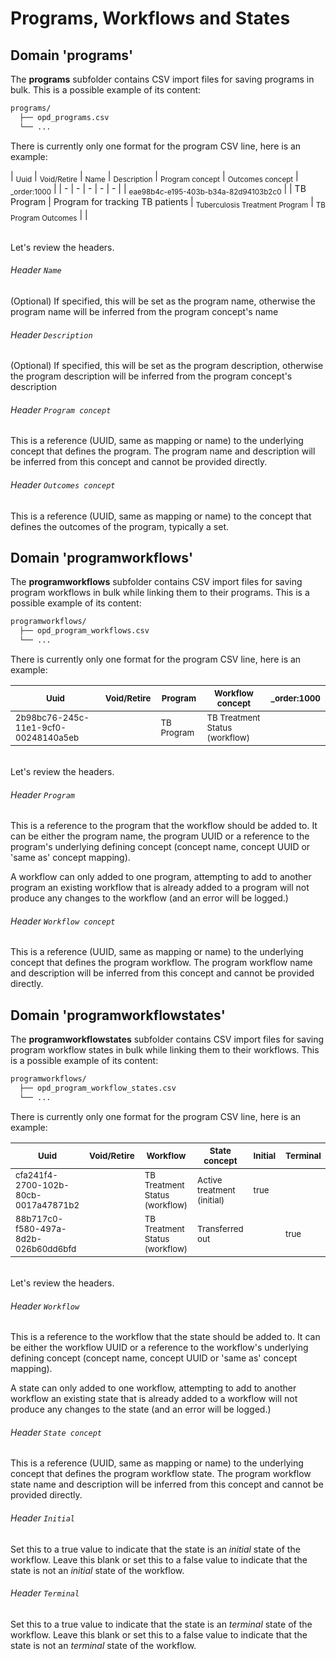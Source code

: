 # Programs, Workflows and States
## Domain 'programs'
The **programs** subfolder contains CSV import files for saving programs in bulk. This is a possible example of its content:
```bash
programs/
  ├── opd_programs.csv
  └── ...
```
There is currently only one format for the program CSV line, here is an example:

| <sub>Uuid</sub> | <sub>Void/Retire</sub> | <sub>Name</sub> | <sub>Description</sub> | <sub>Program concept</sub> | <sub>Outcomes concept</sub> | <sub>_order:1000</sub> |
| - | - | - | - | - |
| <sub>eae98b4c-e195-403b-b34a-82d94103b2c0</sub> | | TB Program | Program for tracking TB patients | <sub>Tuberculosis Treatment Program</sub> | <sub>TB Program Outcomes</sub> | |

<br/>Let's review the headers.

###### Header `Name`
(Optional) If specified, this will be set as the program name, otherwise the program name will be inferred from the program concept's name

###### Header `Description`
(Optional) If specified, this will be set as the program description, otherwise the program description will be inferred from the program concept's description

###### Header `Program concept`
This is a reference (UUID, same as mapping or name) to the underlying concept that defines the program. The program name and description will be inferred from this concept and cannot be provided directly.

###### Header `Outcomes concept`
This is a reference (UUID, same as mapping or name) to the concept that defines the outcomes of the program, typically a set.

## Domain 'programworkflows'
The **programworkflows** subfolder contains CSV import files for saving program workflows in bulk while linking them to their programs. This is a possible example of its content:
```bash
programworkflows/
  ├── opd_program_workflows.csv
  └── ...
```
There is currently only one format for the program CSV line, here is an example:

| <sub>Uuid</sub> | <sub>Void/Retire</sub> | <sub>Program</sub> | <sub>Workflow concept</sub> | <sub>_order:1000</sub> |
| - | - | - | - | - |
| <sub>2b98bc76-245c-11e1-9cf0-00248140a5eb</sub> | | <sub>TB Program</sub> | <sub>TB Treatment Status (workflow)</sub> | |


<br/>Let's review the headers.

###### Header `Program`
This is a reference to the program that the workflow should be added to. It can be either the program name, the program UUID or a reference to the program's underlying defining concept (concept name, concept UUID or 'same as' concept mapping).

A workflow can only added to one program, attempting to add to another program an existing workflow that is already added to a program will not produce any changes to the workflow (and an error will be logged.)

###### Header `Workflow concept`
This is a reference (UUID, same as mapping or name) to the underlying concept that defines the program workflow. The program workflow name and description will be inferred from this concept and cannot be provided directly.

## Domain 'programworkflowstates'
The **programworkflowstates** subfolder contains CSV import files for saving program workflow states in bulk while linking them to their workflows. This is a possible example of its content:
```bash
programworkflows/
  ├── opd_program_workflow_states.csv
  └── ...
```
There is currently only one format for the program CSV line, here is an example:

| <sub>Uuid</sub> | <sub>Void/Retire</sub> | <sub>Workflow</sub> | <sub>State concept</sub>  | <sub>Initial</sub>  | <sub>Terminal</sub> | <sub>_order:1000</sub> |
| - | - | - | - | - | - | - |
| <sub>cfa241f4-2700-102b-80cb-0017a47871b2</sub> | | <sub>TB Treatment Status (workflow)</sub> | <sub>Active treatment (initial)</sub> | <sub>true</sub> | | |
| <sub>88b717c0-f580-497a-8d2b-026b60dd6bfd</sub> | | <sub>TB Treatment Status (workflow)</sub> | <sub>Transferred out</sub> | | <sub>true</sub> | |


<br/>Let's review the headers.

###### Header `Workflow`
This is a reference to the workflow that the state should be added to. It can be either the workflow UUID or a reference to the workflow's underlying defining concept (concept name, concept UUID or 'same as' concept mapping).

A state can only added to one workflow, attempting to add to another workflow an existing state that is already added to a workflow will not produce any changes to the state (and an error will be logged.)

###### Header `State concept`
This is a reference (UUID, same as mapping or name) to the underlying concept that defines the program workflow state. The program workflow state name and description will be inferred from this concept and cannot be provided directly.

###### Header `Initial`
Set this to a true value to indicate that the state is an _initial_ state of the workflow.
Leave this blank or set this to a false value to indicate that the state is not an _initial_ state of the workflow.

###### Header `Terminal`
Set this to a true value to indicate that the state is an _terminal_ state of the workflow.
Leave this blank or set this to a false value to indicate that the state is not an _terminal_ state of the workflow.